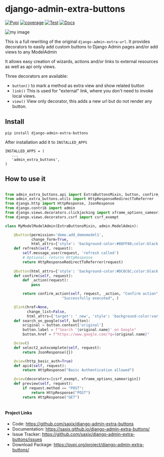 django-admin-extra-buttons
==========================


[![Pypi](https://badge.fury.io/py/django-admin-extra-buttons.svg)](https://badge.fury.io/py/django-admin-extra-buttons)
[![coverage](https://codecov.io/github/saxix/django-admin-extra-buttons/coverage.svg?branch=develop)](https://codecov.io/github/saxix/django-admin-extra-buttons?branch=develop)
[![Test](https://github.com/saxix/django-admin-extra-buttons/actions/workflows/test.yml/badge.svg)](https://github.com/saxix/django-admin-extra-buttons/actions/workflows/test.yml)
[![Docs](https://github.com/saxix/django-admin-extra-buttons/actions/workflows/docs.yml/badge.svg)](https://github.com/saxix/django-admin-extra-buttons/actions/workflows/docs.yml)

![my image](https://raw.githubusercontent.com/saxix/django-admin-extra-buttons/develop/docs/images/screenshot.png)

This is a full rewriting of the original `django-admin-extra-url`. It
provides decorators to easily add custom buttons to Django Admin pages and/or add views to any ModelAdmin

It allows easy creation of wizards, actions and/or links to external resources 
as well as api only views.

Three decorators are available: 

- ``button()`` to mark a method as extra view and show related button
- ``link()`` This is used for "external" link, where you don't need to invoke local views.
- ``view()`` View only decorator, this adds a new url but do not render any button.


Install
-------

    pip install django-admin-extra-buttons


After installation add it to ``INSTALLED_APPS``

    INSTALLED_APPS = (
       ...
       'admin_extra_buttons',
    )

How to use it
-------------

```python

from admin_extra_buttons.api import ExtraButtonsMixin, button, confirm_action, link, view
from admin_extra_buttons.utils import HttpResponseRedirectToReferrer
from django.http import HttpResponse, JsonResponse
from django.contrib import admin
from django.views.decorators.clickjacking import xframe_options_sameorigin
from django.views.decorators.csrf import csrf_exempt

class MyModelModelAdmin(ExtraButtonsMixin, admin.ModelAdmin):

    @button(permission='demo.add_demomodel1',
            change_form=True,
            html_attrs={'style': 'background-color:#88FF88;color:black'})
    def refresh(self, request):
        self.message_user(request, 'refresh called')
        # Optional: returns HttpResponse
        return HttpResponseRedirectToReferrer(request)
    
    @button(html_attrs={'style': 'background-color:#DC6C6C;color:black'})
    def confirm(self, request):
        def _action(request):
            pass

        return confirm_action(self, request, _action, "Confirm action",
                          "Successfully executed", )

    @link(href=None, 
          change_list=False, 
          html_attrs={'target': '_new', 'style': 'background-color:var(--button-bg)'})
    def search_on_google(self, button):
        original = button.context['original']
        button.label = f"Search '{original.name}' on Google"
        button.href = f"https://www.google.com/?q={original.name}"

    @view()
    def select2_autocomplete(self, request):
        return JsonResponse({})

    @view(http_basic_auth=True)
    def api4(self, request):
        return HttpResponse("Basic Authentication allowed")

    @view(decorators=[csrf_exempt, xframe_options_sameorigin])
    def preview(self, request):
        if request.method == "POST":
            return HttpResponse("POST")
        return HttpResponse("GET")
            

```

#### Project Links


- Code: https://github.com/saxix/django-admin-extra-buttons
- Documentation: https://saxix.github.io/django-admin-extra-buttons/
- Issue Tracker: https://github.com/saxix/django-admin-extra-buttons/issues
- Download Package: https://pypi.org/project/django-admin-extra-buttons/
